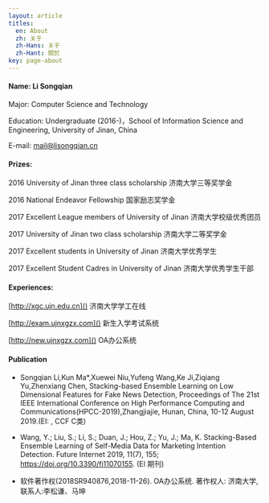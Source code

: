```yaml
---
layout: article
titles:
  en: About
  zh: 关于
  zh-Hans: 关于
  zh-Hant: 關於
key: page-about
---
```


#### Name: Li Songqian

Major: Computer Science and Technology

Education: Undergraduate (2016-)，School of Information Science and Engineering, University of Jinan, China

E-mail: [mail@lisongqian.cn](maito:mail@lisongqian.cn)

#### Prizes:

2016 University of Jinan three class scholarship 济南大学三等奖学金

2016 National Endeavor Fellowship 国家励志奖学金

2017 Excellent League members of University of Jinan 济南大学校级优秀团员

2017 University of Jinan two class scholarship 济南大学二等奖学金

2017 Excellent students in University of Jinan 济南大学优秀学生

2017 Excellent Student Cadres in University of Jinan 济南大学优秀学生干部

#### Experiences:

[http://xgc.ujn.edu.cn]() 济南大学学工在线

[http://exam.ujnxgzx.com]() 新生入学考试系统

[http://new.ujnxgzx.com]() OA办公系统

#### Publication

- Songqian Li,Kun Ma*,Xuewei Niu,Yufeng Wang,Ke Ji,Ziqiang Yu,Zhenxiang Chen, Stacking-based Ensemble Learning on Low Dimensional Features for Fake News Detection, Proceedings of The 21st IEEE International Conference on High Performance Computing and Communications(HPCC-2019),Zhangjiajie, Hunan, China, 10-12 August 2019.(EI: , CCF C类)

- Wang, Y.; Liu, S.; Li, S.; Duan, J.; Hou, Z.; Yu, J.; Ma, K. Stacking-Based Ensemble Learning of Self-Media Data for Marketing Intention Detection. Future Internet 2019, 11(7), 155; https://doi.org/10.3390/fi11070155. (EI 期刊)

- 软件著作权(2018SR940876,2018-11-26). OA办公系统. 著作权人: 济南大学,联系人:李松谦、马坤